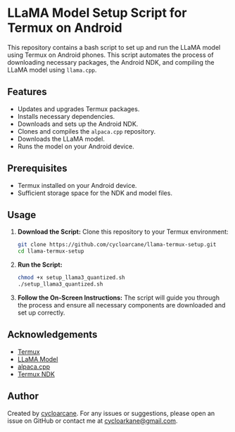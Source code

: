 
# LLaMA Model Setup Script for Termux on Android

This repository contains a bash script to set up and run the LLaMA model using Termux on Android phones. This script automates the process of downloading necessary packages, the Android NDK, and compiling the LLaMA model using `llama.cpp`.

## Features
- Updates and upgrades Termux packages.
- Installs necessary dependencies.
- Downloads and sets up the Android NDK.
- Clones and compiles the `alpaca.cpp` repository.
- Downloads the LLaMA model.
- Runs the model on your Android device.

## Prerequisites
- Termux installed on your Android device.
- Sufficient storage space for the NDK and model files.

## Usage
1. **Download the Script:**
   Clone this repository to your Termux environment:
   ```bash
   git clone https://github.com/cycloarcane/llama-termux-setup.git
   cd llama-termux-setup
   ```

2. **Run the Script:**
   ```bash
   chmod +x setup_llama3_quantized.sh
   ./setup_llama3_quantized.sh
   ```

3. **Follow the On-Screen Instructions:**
   The script will guide you through the process and ensure all necessary components are downloaded and set up correctly.

## Acknowledgements
- [Termux](https://termux.com/)
- [LLaMA Model](https://github.com/facebookresearch/llama)
- [alpaca.cpp](https://github.com/rupeshs/alpaca.cpp)
- [Termux NDK](https://github.com/lzhiyong/termux-ndk)

## Author
Created by [cycloarcane](https://github.com/cycloarcane). For any issues or suggestions, please open an issue on GitHub or contact me at cycloarkane@gmail.com.
